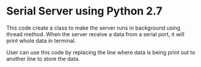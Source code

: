# Serial Server using Python 2.7

This code create a class to make the server runs in background using thread method. When the server receive a data from a serial port, it will print whole data in terminal.

User can use this code by replacing the line where data is being print out to another line to store the data.
